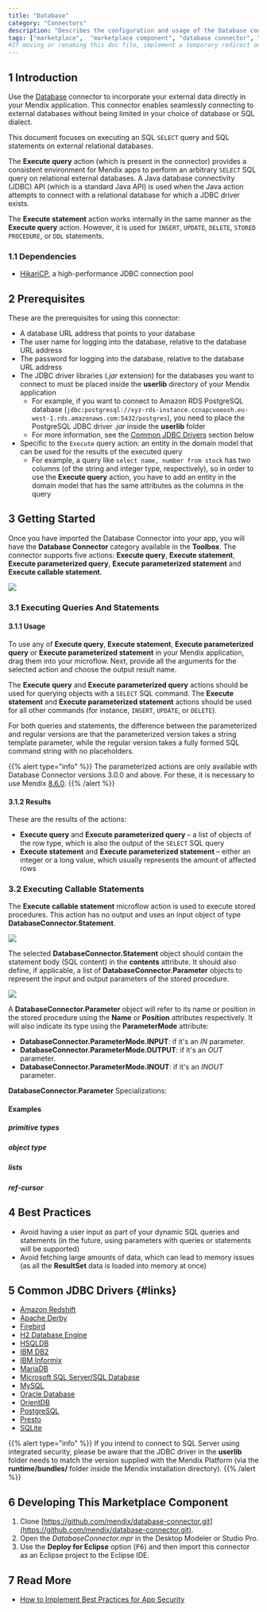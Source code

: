 ```yaml
---
title: "Database"
category: "Connectors"
description: "Describes the configuration and usage of the Database connector, which is available in the Mendix Marketplace."
tags: ["marketplace",  "marketplace component", "database connector", "jdbc", "hikari", "query" ]
#If moving or renaming this doc file, implement a temporary redirect and let the respective team know they should update the URL in the product. See Mapping to Products for more details. 
---
```


## 1 Introduction

Use the [Database](https://appstore.home.mendix.com/link/app/2888/) connector to incorporate your external data directly in your Mendix application. This connector enables seamlessly connecting to external databases without being limited in your choice of database or SQL dialect.

This document focuses on executing an SQL `SELECT` query and SQL statements on external relational databases.

The **Execute query** action (which is present in the connector) provides a consistent environment for Mendix apps to perform an arbitrary `SELECT` SQL query on relational external databases.  A Java database connectivity (JDBC) API (which is a standard Java API) is used when the Java action attempts to connect with a relational database for which a JDBC driver exists.

The **Execute statement** action works internally in the same manner as the **Execute query** action. However, it is used for `INSERT`, `UPDATE`, `DELETE`, `STORED PROCEDURE`, or `DDL` statements.

### 1.1 Dependencies

* [HikariCP](https://github.com/brettwooldridge/HikariCP), a high-performance JDBC connection pool

## 2 Prerequisites

These are the prerequisites for using this connector:

* A database URL address that points to your database
* The user name for logging into the database, relative to the database URL address
* The password for logging into the database, relative to the database URL address
* The JDBC driver libraries (*.jar* extension) for the databases you want to connect to must be placed inside the **userlib** directory of your Mendix application
	* For example, if you want to connect to Amazon RDS PostgreSQL database (`jdbc:postgresql://xyz-rds-instance.ccnapcvoeosh.eu-west-1.rds.amazonaws.com:5432/postgres`), you need to place the PostgreSQL JDBC driver *.jar* inside the **userlib** folder
	* For more information, see the [Common JDBC Drivers](#links) section below
* Specific to the `Execute` query action: an entity in the domain model that can be used for the results of the executed query
	* For example, a query like `select name, number from stock` has two columns (of the string and integer type, respectively), so in order to use the **Execute query** action, you have to add an entity in the domain model that has the same attributes as the columns in the query

## 3 Getting Started

Once you have imported the Database Connector into your app, you will have the **Database Connector** category available in the **Toolbox**. The connector supports five actions: **Execute query**, **Execute statement**, **Execute parameterized query**, **Execute parameterized statement** and **Execute callable statement**.

![](attachments/database/database-connector-in-toolbox.png)

### 3.1 Executing Queries And Statements
#### 3.1.1 Usage

 To use any of **Execute query**, **Execute statement**, **Execute parameterized query** or **Execute parameterized statement** in your Mendix application, drag them into your microflow. Next, provide all the arguments for the selected action and choose the output result name.
 
 The **Execute query** and **Execute parameterized query** actions should be used for querying objects with a `SELECT` SQL command. The **Execute statement** and **Execute parameterized statement** actions should be used for all other commands (for instance, `INSERT`, `UPDATE`, or `DELETE`).
 
 For both queries and statements, the difference between the parameterized and regular versions are that the parameterized version takes a string template parameter, while the regular version takes a fully formed SQL command string with no placeholders.
 
 {{% alert type="info" %}}
 The parameterized actions are only available with Database Connector versions 3.0.0 and above. For these, it is necessary to use Mendix [8.6.0](/releasenotes/studio-pro/8.6#860).
 {{% /alert %}}

#### 3.1.2 Results

These are the results of the actions:

* **Execute query** and **Execute parameterized query** – a list of objects of the row type, which is also the output of the `SELECT` SQL query
* **Execute statement** and **Execute parameterized statement** – either an integer or a long value, which usually represents the amount of affected rows

### 3.2 Executing Callable Statements

The **Execute callable statement** microflow action is used to execute stored procedures. This action has no output and uses an input object of type **DatabaseConnector.Statement**.

![](attachments/database/callable-statement-action.png)

The selected **DatabaseConnector.Statement** object should contain the statement body (SQL content) in the **contents** attribute. It should also define, if applicable, a list of **DatabaseConnector.Parameter** objects to represent the input and output parameters of the stored procedure. 

![](attachments/database/statement-parameter-diagram.png)

A **DatabaseConnector.Parameter** object will refer to its name or position in the stored procedure using the **Name** or **Position** attributes respectively. It will also indicate its type using the **ParameterMode** attribute:

- **DatabaseConnector.ParameterMode.INPUT**: if it's an *IN* parameter.
- **DatabaseConnector.ParameterMode.OUTPUT**: if it's an *OUT* parameter.
- **DatabaseConnector.ParameterMode.INOUT**: if it's an *INOUT* parameter.

**DatabaseConnector.Parameter** Specializations:

#### Examples
##### primitive types

##### object type

##### lists

##### ref-cursor


## 4 Best Practices

* Avoid having a user input as part of your dynamic SQL queries and statements (in the future, using parameters with queries or statements will be supported)
* Avoid fetching large amounts of data, which can lead to memory issues (as all the **ResultSet** data is loaded into memory at once)

## 5 Common JDBC Drivers {#links}

* [Amazon Redshift](https://docs.aws.amazon.com/redshift/latest/mgmt/configure-jdbc-connection.html#download-jdbc-driver)
* [Apache Derby](http://db.apache.org/derby/derby_downloads.html)
* [Firebird](http://www.firebirdsql.org/en/jdbc-driver/)
* [H2 Database Engine](http://www.h2database.com/html/main.html)
* [HSQLDB](https://sourceforge.net/projects/hsqldb/files/)
* [IBM DB2](https://www.ibm.com/support/pages/download-initial-version-115-clients-and-drivers)
* [IBM Informix](https://www.ibm.com/products/informix?mhsrc=ibmsearch_a&mhq=informix)
* [MariaDB](https://downloads.mariadb.org/connector-java/)
* [Microsoft SQL Server/SQL Database](https://www.microsoft.com/en-us/download/details.aspx?id=11774)
* [MySQL](https://dev.mysql.com/downloads/connector/j/)
* [Oracle Database](https://www.oracle.com/database/technologies/appdev/jdbc-downloads.html)
* [OrientDB](https://orientdb.org/)
* [PostgreSQL](https://jdbc.postgresql.org/download.html)
* [Presto](https://prestodb.github.io/docs/current/installation/jdbc.html)
* [SQLite](https://bitbucket.org/xerial/sqlite-jdbc/downloads/)

{{% alert type="info" %}}
If you intend to connect to SQL Server using integrated security, please be aware that the JDBC driver in the **userlib** folder needs to match the version supplied with the Mendix Platform (via the **runtime/bundles/** folder inside the Mendix installation directory).
{{% /alert %}}

## 6 Developing This Marketplace Component

1. Clone [https://github.com/mendix/database-connector.git](https://github.com/mendix/database-connector.git).
2. Open the *DatabaseConnector.mpr* in the Desktop Modeler or Studio Pro.
3. Use the **Deploy for Eclipse** option (<kbd>F6</kbd>) and then import this connector as an Eclipse project to the Eclipse IDE.

## 7 Read More

* [How to Implement Best Practices for App Security](/howto/security/best-practices-security)
